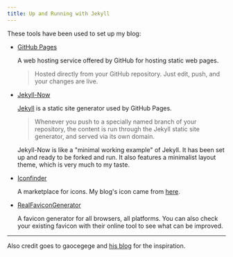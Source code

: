 ```yaml
---
title: Up and Running with Jekyll
---
```


These tools have been used to set up my blog:

- [GitHub Pages](https://pages.github.com/)

  A web hosting service offered by GitHub for hosting static web pages.
  > Hosted directly from your GitHub repository. Just edit, push, and your changes are live.

- [Jekyll-Now](https://github.com/barryclark/jekyll-now)

  [Jekyll](https://jekyllrb.com/) is a static site generator used by GitHub Pages.
  > Whenever you push to a specially named branch of your repository, the content is run through the Jekyll static site generator, and served via its own domain.

  Jekyll-Now is like a "minimal working example" of Jekyll. It has been set up and ready to be forked and run. It also features a minimalist layout theme, which is very much to my taste.

- [Iconfinder](https://www.iconfinder.com/)

  A marketplace for icons. My blog's icon came from [here](https://www.iconfinder.com/iconsets/48-bubbles).

- [RealFaviconGenerator](https://realfavicongenerator.net/)

  A favicon generator for all browsers, all platforms. You can also check your existing favicon with their online tool to see what can be improved.

---

Also credit goes to gaocegege and [his blog](http://gaocegege.com/Blog/) for the inspiration.
